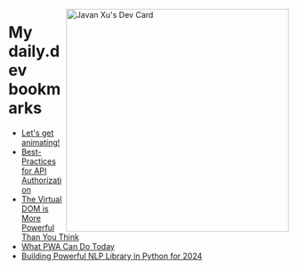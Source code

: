 
<a href="https://app.daily.dev/JavanXU"><img align="right" src="https://api.daily.dev/devcards/e45a150971844cd6959a94bb94e861ea.png?r=quw" width="400" alt="Javan Xu's Dev Card"/></a>

# My daily.dev bookmarks
<!-- daily.dev BOOKMARKS:START -->
- [Let&#39;s get animating!](https://app.daily.dev/posts/rlPhQpwTZ?utm_source=rss&utm_medium=bookmarks&utm_campaign=6ueXw3FRNQzpNtewCDbI6)
- [Best-Practices for API Authorization](https://app.daily.dev/posts/j0Fe4ttpA?utm_source=rss&utm_medium=bookmarks&utm_campaign=6ueXw3FRNQzpNtewCDbI6)
- [The Virtual DOM is More Powerful Than You Think](https://app.daily.dev/posts/rPfZ3X4D4?utm_source=rss&utm_medium=bookmarks&utm_campaign=6ueXw3FRNQzpNtewCDbI6)
- [What PWA Can Do Today](https://app.daily.dev/posts/M23EAZygA?utm_source=rss&utm_medium=bookmarks&utm_campaign=6ueXw3FRNQzpNtewCDbI6)
- [Building Powerful NLP Library in Python for 2024](https://app.daily.dev/posts/YEuLOvFf1?utm_source=rss&utm_medium=bookmarks&utm_campaign=6ueXw3FRNQzpNtewCDbI6)
<!-- daily.dev BOOKMARKS:END -->
